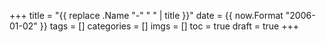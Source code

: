 +++
title = "{{ replace .Name "-" " " | title }}"
date = {{ now.Format "2006-01-02" }}
tags = []
categories = []
imgs = []
toc = true
draft = true
+++

